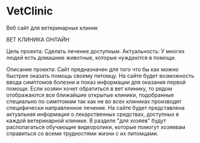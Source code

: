 # VetClinic
Веб сайт для ветеринарных клиник

ВЕТ КЛИНИКА ОНЛАЙН

Цель проекта: Сделать лечение доступным.
Актуальность: У многих людей есть домашние животные, которые нуждаются в помощи.

Описание проекта:
Сайт предназначен для того что бы как можно быстрее оказать помощь своему питомцу.
На сайте будет возможность ввода симптомов болезни и показ информации для оказания первой помощи. Если хозяин хочет обратиться в вет клинику, то рядом отображаются все ближайшие открытые клиники, подобранные специально по симптомам так как не во всех клиниках производят специфически направленное лечение.
На сайте будет представлена актуальная информация о лекарственных средствах, доступных в каждой ветеринарной клинике.
В разделе "для хозяев" будут располагаться обучающие видеоролики, которые помогут хозяевам справиться со всеми трудностями жизни с их питомцами.
